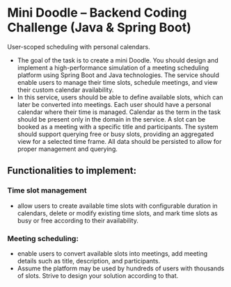 
# Mini Doodle – Backend Coding Challenge (Java & Spring Boot)

User-scoped scheduling with personal calendars.

- The goal of the task is to create a mini Doodle. You should design and implement a high-performance simulation of a meeting scheduling platform using Spring Boot and Java technologies. The service should enable users to manage their time slots, schedule meetings, and view their custom calendar availability. 
- In this service, users should be able to define available slots, which can later be converted into meetings. Each user should have a personal calendar where their time is managed. Calendar as the term in the task should be present only in the domain in the service. A slot can be booked as a meeting with a specific title and participants. The system should support querying free or busy slots, providing an aggregated view for a selected time frame. All data should be persisted to allow for proper management and querying.
## Functionalities to implement:
### Time slot management
- allow users to create available time slots with configurable duration in calendars, delete or modify existing time slots, and mark time slots as busy or free according to their availability. 
### Meeting scheduling:
- enable users to convert available slots into meetings, add meeting details such as title, description, and participants.
- Assume the platform may be used by hundreds of users with thousands of slots. Strive to design your solution according to that.


